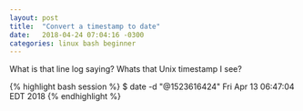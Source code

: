 ```yaml
---
layout: post
title:  "Convert a timestamp to date"
date:   2018-04-24 07:04:16 -0300
categories: linux bash beginner
---
```

What is that line log saying? Whats that Unix timestamp I see?

{% highlight bash session %}
$ date -d "@1523616424"
Fri Apr 13 06:47:04 EDT 2018
{% endhighlight %}
